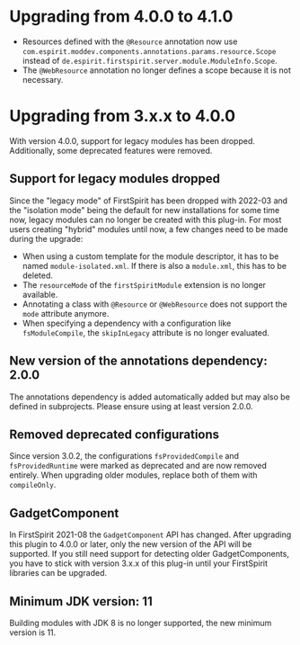 # Upgrading from 4.0.0 to 4.1.0

* Resources defined with the `@Resource` annotation now use
`com.espirit.moddev.components.annotations.params.resource.Scope` instead of
`de.espirit.firstspirit.server.module.ModuleInfo.Scope`.
* The `@WebResource` annotation no longer defines a scope because it is not necessary.

# Upgrading from 3.x.x to 4.0.0

With version 4.0.0, support for legacy modules has been dropped. Additionally, some
deprecated features were removed.

## Support for legacy modules dropped

Since the "legacy mode" of FirstSpirit has been dropped with 2022-03 and the "isolation mode" being the
default for new installations for some time now, legacy modules can no longer be created with this
plug-in. For most users creating "hybrid" modules until now, a few changes need to be made during
the upgrade:

* When using a custom template for the module descriptor, it has to be named `module-isolated.xml`. If
  there is also a `module.xml`, this has to be deleted.
* The `resourceMode` of the `firstSpiritModule` extension is no longer available.
* Annotating a class with `@Resource` or `@WebResource` does not support the `mode` attribute anymore.
* When specifying a dependency with a configuration like `fsModuleCompile`, the `skipInLegacy` attribute
is no longer evaluated.

## New version of the annotations dependency: 2.0.0

The annotations dependency is added automatically added but may also be defined in subprojects. Please
ensure using at least version 2.0.0. 

## Removed deprecated configurations

Since version 3.0.2, the configurations `fsProvidedCompile` and `fsProvidedRuntime` were marked as deprecated
and are now removed entirely. When upgrading older modules, replace both of them with `compileOnly`.

## GadgetComponent

In FirstSpirit 2021-08 the `GadgetComponent` API has changed. After upgrading this plugin to 4.0.0 or later, only
the new version of the API will be supported. If you still need support for detecting older GadgetComponents,
you have to stick with version 3.x.x of this plug-in until your FirstSpirit libraries can be upgraded.

## Minimum JDK version: 11

Building modules with JDK 8 is no longer supported, the new minimum version is 11.